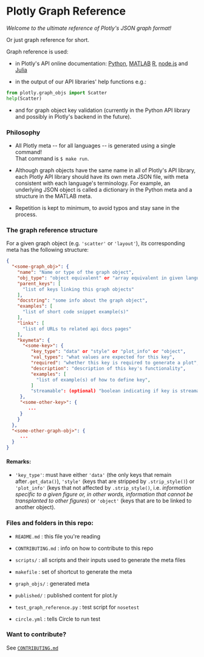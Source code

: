# Plotly Graph Reference

*Welcome to the ultimate reference of Plotly's JSON graph format!*

Or just graph reference for short.

Graph reference is used:

- in Plotly's API online documentation:
  [Python](https://plot.ly/python/reference/),
  [MATLAB](https://plot.ly/matlab/reference/)
  [R](https://plot.ly/r/reference/),
  [node.js](https://plot.ly/nodejs/reference/) and
  [Julia](https://plot.ly/julia/reference/)

- in the output of our API libraries' help functions e.g.:

```python
from plotly.graph_objs import Scatter
help(Scatter)
```

- and for graph object key validation (currently in the Python API library and
  possibly in Plotly's backend in the future).

### Philosophy

* All Plotly meta -- for all languages -- is generated using a single
  command! <br>That command is `$ make run`.

+ Although graph objects have the same name in all of Plotly's API library,
  each Plotly API library should have its own meta JSON file, with meta consistent with
  each language's terminology. For example, an underlying JSON object is
  called a dictionary in the Python meta and a structure in the MATLAB meta.

+ Repetition is kept to minimum, to avoid typos and stay sane in the process.

### The graph reference structure

For a given graph object (e.g. `'scatter'` or `'layout'`), its corresponding
meta has the following structure:

```json
{
  "<some-graph_obj>": {
    "name": "Name or type of the graph object",
    "obj_type": "object equivalent" or "array equivalent in given language",
    "parent_keys": [
      "list of keys linking this graph objects"
    ],
    "docstring": "some info about the graph object",
    "examples": [
      "list of short code snippet example(s)"
    ],
    "links": [
      "list of URLs to related api docs pages"
    ],
    "keymeta": { 
      "<some-key>": {
         "key_type": "data" or "style" or "plot_info" or "object", 
         "val_types": "what values are expected for this key",
         "required": "whether this key is required to generate a plot",
         "description": "description of this key's functionality",
         "examples": [
           "list of example(s) of how to define key", 
         ]
         "streamable": (optional) "boolean indicating if key is streamable of not"
     },
     "<some-other-key>": {
        ...
     }
    }
  },
  "<some-other-graph-obj>": {
     ...
  }
}
```

#### Remarks:

  + `'key_type'`: must have either `'data'` (the only keys that remain
     after`.get_data()`), `'style'` (keys that are stripped by `.strip_style()`)
     or `'plot_info'` (keys that not affected by `.strip_style()`, i.e.
     *information specific to a given figure or, in other words, information
     that cannot be transplanted to other figures*) or `'object'` (keys that are
     to be linked to another object).


### Files and folders in this repo:

- `README.md` : this file you're reading

- `CONTRIBUTING.md` : info on how to contribute to this repo

- `scripts/` : all scripts and their inputs used to generate the meta files

- `makefile` : set of shortcut to generate the meta

- `graph_objs/` : generated meta

- `published/` : published content for plot.ly

- `test_graph_reference.py` : test script for `nosetest`

- `circle.yml` : tells Circle to run test

### Want to contribute?

See [`CONTRIBUTING.md`](./CONTRIBUTING.md)
